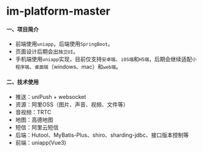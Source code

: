 # im-platform-master
#### 一、项目简介
+ 前端使用`uniapp`，后端使用`SpringBoot`。
+ 页面设计后期会出`独立UI`。
+ 手机端使用`uniapp`实现，目前仅支持`安卓端`、`iOS端`和`H5端`，后期会继续适配`小程序端`、`桌面端`（windows、mac）和`web端`。

#### 二、技术使用
+ 推送：uniPush + websocket
+ 资源：阿里OSS（图片、声音、视频、文件等）
+ 音视频：TRTC
+ 地图：高德地图
+ 短信：阿里云短信
+ 后端：Hutool、MyBatis-Plus、shiro、sharding-jdbc、接口版本控制等
+ 前端：uniapp(Vue3)
